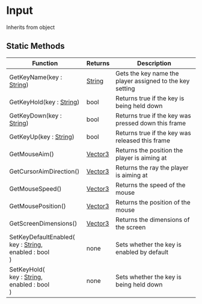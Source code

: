 # Input
Inherits from object
## Static Methods
|Function|Returns|Description|
|---|---|---|
|GetKeyName(key : [String](../static/String.md))|[String](../static/String.md)|Gets the key name the player assigned to the key setting|
|GetKeyHold(key : [String](../static/String.md))|bool|Returns true if the key is being held down|
|GetKeyDown(key : [String](../static/String.md))|bool|Returns true if the key was pressed down this frame|
|GetKeyUp(key : [String](../static/String.md))|bool|Returns true if the key was released this frame|
|GetMouseAim()|[Vector3](../objects/Vector3.md)|Returns the position the player is aiming at|
|GetCursorAimDirection()|[Vector3](../objects/Vector3.md)|Returns the ray the player is aiming at|
|GetMouseSpeed()|[Vector3](../objects/Vector3.md)|Returns the speed of the mouse|
|GetMousePosition()|[Vector3](../objects/Vector3.md)|Returns the position of the mouse|
|GetScreenDimensions()|[Vector3](../objects/Vector3.md)|Returns the dimensions of the screen|
|SetKeyDefaultEnabled(<br/>key : [String](../static/String.md),<br/>enabled : bool<br/>)|none|Sets whether the key is enabled by default|
|SetKeyHold(<br/>key : [String](../static/String.md),<br/>enabled : bool<br/>)|none|Sets whether the key is being held down|
